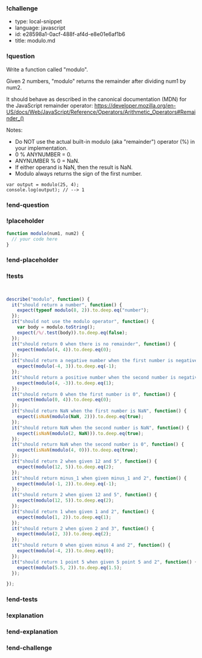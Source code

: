 ### !challenge

* type: local-snippet
* language: javascript
* id: e28598a1-0acf-488f-af4d-e8e01e6af1b6
* title: modulo.md

### !question

Write a function called "modulo".

Given 2 numbers, "modulo" returns the remainder after dividing num1 by num2.

It should behave as described in the canonical documentation (MDN) for the JavaScript remainder operator:
https://developer.mozilla.org/en-US/docs/Web/JavaScript/Reference/Operators/Arithmetic_Operators#Remainder_()

Notes:
* Do NOT use the actual built-in modulo (aka "remainder") operator (%) in your implementation.
* 0 % ANYNUMBER = 0.
* ANYNUMBER % 0 = NaN.
* If either operand is NaN, then the result is NaN.
* Modulo always returns the sign of the first number.

```
var output = modulo(25, 4);
console.log(output); // --> 1
```

### !end-question

### !placeholder

```js
function modulo(num1, num2) {
  // your code here
}
```

### !end-placeholder

### !tests

```js


describe("modulo", function() {
  it("should return a number", function() {
    expect(typeof modulo(8, 2)).to.deep.eq("number");
  });
  it("should not use the modulo operator", function() {
    var body = modulo.toString();
    expect(/%/.test(body)).to.deep.eq(false);
  });
  it("should return 0 when there is no remainder", function() {
    expect(modulo(4, 4)).to.deep.eq(0);
  });
  it("should return a negative number when the first number is negative", function() {
    expect(modulo(-4, 3)).to.deep.eq(-1);
  });
  it("should return a positive number when the second number is negative", function() {
    expect(modulo(4, -3)).to.deep.eq(1);
  });
  it("should return 0 when the first number is 0", function() {
    expect(modulo(0, 4)).to.deep.eq(0);
  });
  it("should return NaN when the first number is NaN", function() {
    expect(isNaN(modulo(NaN, 2))).to.deep.eq(true);
  });
  it("should return NaN when the second number is NaN", function() {
    expect(isNaN(modulo(2, NaN))).to.deep.eq(true);
  });
  it("should return NaN when the second number is 0", function() {
    expect(isNaN(modulo(4, 0))).to.deep.eq(true);
  });
  it("should return 2 when given 12 and 5", function() {
    expect(modulo(12, 5)).to.deep.eq(2);
  });
  it("should return minus_1 when given minus_1 and 2", function() {
    expect(modulo(-1, 2)).to.deep.eq(-1);
  });
  it("should return 2 when given 12 and 5", function() {
    expect(modulo(12, 5)).to.deep.eq(2);
  });
  it("should return 1 when given 1 and 2", function() {
    expect(modulo(1, 2)).to.deep.eq(1);
  });
  it("should return 2 when given 2 and 3", function() {
    expect(modulo(2, 3)).to.deep.eq(2);
  });
  it("should return 0 when given minus 4 and 2", function() {
    expect(modulo(-4, 2)).to.deep.eq(0);
  });
  it("should return 1 point 5 when given 5 point 5 and 2", function() {
    expect(modulo(5.5, 2)).to.deep.eq(1.5);
  });

});

```

### !end-tests

### !explanation

### !end-explanation

### !end-challenge
